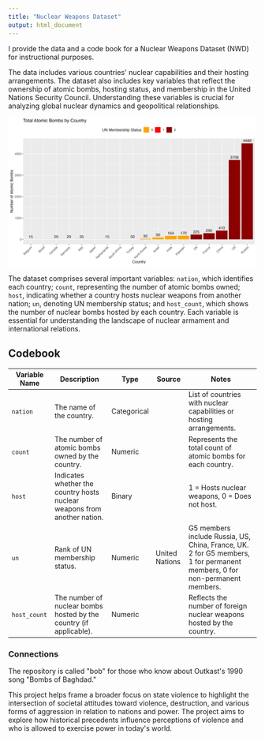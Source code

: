 ```yaml
---
title: "Nuclear Weapons Dataset"
output: html_document
---
```


I provide the data and a code book for a Nuclear Weapons Dataset (NWD) for instructional purposes.

The data includes various countries' nuclear capabilities and their hosting arrangements. The dataset also includes key variables that reflect the ownership of atomic bombs, hosting status, and membership in the United Nations Security Council. Understanding these variables is crucial for analyzing global nuclear dynamics and geopolitical relationships.

![](plots/total_atomic_bombs_by_country.png)

The dataset comprises several important variables: `nation`, which identifies each country; `count`, representing the number of atomic bombs owned; `host`, indicating whether a country hosts nuclear weapons from another nation; `un`, denoting UN membership status; and `host_count`, which shows the number of nuclear bombs hosted by each country. Each variable is essential for understanding the landscape of nuclear armament and international relations.

## Codebook

| Variable Name | Description                                                              | Type        | Source         | Notes                                                                   |
|---------------|--------------------------------------------------------------------------|-------------|----------------|-------------------------------------------------------------------------|
| `nation`      | The name of the country.                                                 | Categorical |                | List of countries with nuclear capabilities or hosting arrangements.    |
| `count`       | The number of atomic bombs owned by the country.                         | Numeric     |                | Represents the total count of atomic bombs for each country.            |
| `host`        | Indicates whether the country hosts nuclear weapons from another nation. | Binary      |                | 1 = Hosts nuclear weapons, 0 = Does not host.                           |
| `un`          | Rank of UN membership status.                                            | Numeric     | United Nations | G5 members include Russia, US, China, France, UK.   2 for G5 members, 1 for permanent members, 0 for non-permanent members.   |
| `host_count`  | The number of nuclear bombs hosted by the country (if applicable).       | Numeric     |                | Reflects the number of foreign nuclear weapons hosted by the country.   |

### Connections

The repository is called "bob" for those who know about Outkast's 1990 song "Bombs of Baghdad."

This project helps frame a broader focus on state violence to highlight the intersection of societal attitudes toward violence, destruction, and various forms of aggression in relation to nations and power. The project aims to explore how historical precedents influence perceptions of violence and who is allowed to exercise power in today's world.
